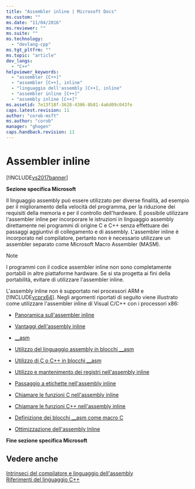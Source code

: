 ```yaml
---
title: "Assembler inline | Microsoft Docs"
ms.custom: ""
ms.date: "11/04/2016"
ms.reviewer: ""
ms.suite: ""
ms.technology: 
  - "devlang-cpp"
ms.tgt_pltfrm: ""
ms.topic: "article"
dev_langs: 
  - "C++"
helpviewer_keywords: 
  - "assembler [C++]"
  - "assembler [C++], inline"
  - "linguaggio dell'assembly [C++], inline"
  - "assembler inline [C++]"
  - "assembly inline [C++]"
ms.assetid: 7e13f18f-3628-4306-8b81-4a6d09c043fe
caps.latest.revision: 11
author: "corob-msft"
ms.author: "corob"
manager: "ghogen"
caps.handback.revision: 11
---
```

# Assembler inline
[!INCLUDE[vs2017banner](../../assembler/inline/includes/vs2017banner.md)]

**Sezione specifica Microsoft**  
  
 Il linguaggio assembly può essere utilizzato per diverse finalità, ad esempio per il miglioramento della velocità del programma, per la riduzione dei requisiti della memoria e per il controllo dell'hardware.  È possibile utilizzare l'assembler inline per incorporare le istruzioni in linguaggio assembly direttamente nei programmi di origine C e C\+\+ senza effettuare dei passaggi aggiuntivi di collegamento e di assembly.  L'assembler inline è incorporato nel compilatore, pertanto non è necessario utilizzare un assembler separato come Microsoft Macro Assembler \(MASM\).  
  
> [!NOTE]
>  I programmi con il codice assembler inline non sono completamente portabili in altre piattaforme hardware.  Se si sta progetta ai fini della portabilità, evitare di utilizzare l'assembler inline.  
  
 L'assembly inline non è supportato nei processori ARM e [!INCLUDE[vcprx64](../../assembler/inline/includes/vcprx64_md.md)].  Negli argomenti riportati di seguito viene illustrato come utilizzare l'assembler inline di Visual C\/C\+\+ con i processori x86:  
  
-   [Panoramica sull'assembler inline](../../assembler/inline/inline-assembler-overview.md)  
  
-   [Vantaggi dell'assembly inline](../../assembler/inline/advantages-of-inline-assembly.md)  
  
-   [\_\_asm](../../assembler/inline/asm.md)  
  
-   [Utilizzo del linguaggio assembly in blocchi \_\_asm](../../assembler/inline/using-assembly-language-in-asm-blocks.md)  
  
-   [Utilizzo di C o C\+\+ in blocchi \_\_asm](../../assembler/inline/using-c-or-cpp-in-asm-blocks.md)  
  
-   [Utilizzo e mantenimento dei registri nell'assembly inline](../../assembler/inline/using-and-preserving-registers-in-inline-assembly.md)  
  
-   [Passaggio a etichette nell'assembly inline](../../assembler/inline/jumping-to-labels-in-inline-assembly.md)  
  
-   [Chiamare le funzioni C nell'assembly inline](../../assembler/inline/calling-c-functions-in-inline-assembly.md)  
  
-   [Chiamare le funzioni C\+\+ nell'assembly inline](../../assembler/inline/calling-cpp-functions-in-inline-assembly.md)  
  
-   [Definizione dei blocchi \_\_asm come macro C](../../assembler/inline/defining-asm-blocks-as-c-macros.md)  
  
-   [Ottimizzazione dell'assembly Inline](../../assembler/inline/optimizing-inline-assembly.md)  
  
 **Fine sezione specifica Microsoft**  
  
## Vedere anche  
 [Intrinseci del compilatore e linguaggio dell'assembly](../../intrinsics/compiler-intrinsics-and-assembly-language.md)   
 [Riferimenti del linguaggio C\+\+](../../cpp/cpp-language-reference.md)